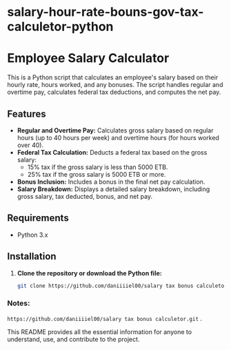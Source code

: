 # salary-hour-rate-bouns-gov-tax-calculetor-python
# Employee Salary Calculator

This is a Python script that calculates an employee's salary based on their hourly rate, hours worked, and any bonuses. The script handles regular and overtime pay, calculates federal tax deductions, and computes the net pay.

## Features

- **Regular and Overtime Pay:** Calculates gross salary based on regular hours (up to 40 hours per week) and overtime hours (for hours worked over 40).
- **Federal Tax Calculation:** Deducts a federal tax based on the gross salary:
  - 15% tax if the gross salary is less than 5000 ETB.
  - 25% tax if the gross salary is 5000 ETB or more.
- **Bonus Inclusion:** Includes a bonus in the final net pay calculation.
- **Salary Breakdown:** Displays a detailed salary breakdown, including gross salary, tax deducted, bonus, and net pay.

## Requirements

- Python 3.x

## Installation

1. **Clone the repository or download the Python file:**
   ```bash
   git clone https://github.com/daniiiiel00/salary tax bonus calculetor.git

### Notes:
  `https://github.com/daniiiiel00/salary tax bonus calculetor.git` .
 

This README provides all the essential information for anyone to understand, use, and contribute to the project.

